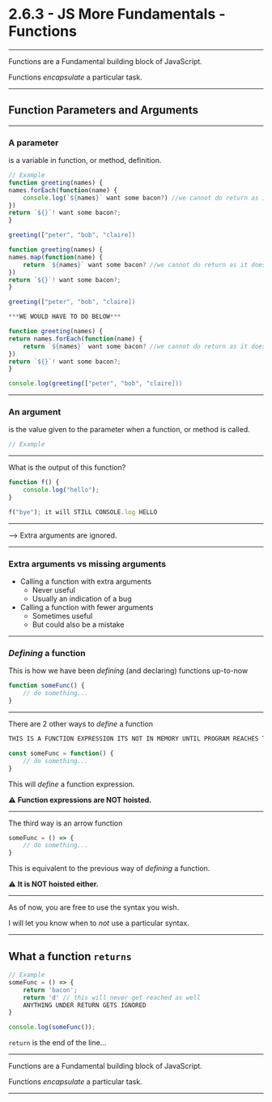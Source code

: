 # 2.6.3 - JS More Fundamentals - Functions

---

Functions are a Fundamental building block of JavaScript.

Functions _encapsulate_ a particular task.

---

## Function Parameters and Arguments

---

### A parameter

is a variable in function, or method, definition.

```js
// Example
function greeting(names) {
names.forEach(function(name) {
    console.log(`${names}` want some bacon?) //we cannot do return as it doesnt return a new array the forEach
})
return `${}`! want some bacon?;
}

greeting(["peter", "bob", "claire])

function greeting(names) {
names.map(function(name) {
    return `${names}` want some bacon? //we cannot do return as it doesnt return a new array the forEach
})
return `${}`! want some bacon?;
}

greeting(["peter", "bob", "claire])

***WE WOULD HAVE TO DO BELOW***

function greeting(names) {
return names.forEach(function(name) {
    return `${names}` want some bacon? //we cannot do return as it doesnt return a new array the forEach
})
return `${}`! want some bacon?;
}

console.log(greeting(["peter", "bob", "claire]))
```


---

### An argument

is the value given to the parameter when a function, or method is called.

```js
// Example

```

---

What is the output of this function?

```js
function f() {
    console.log("hello");
}

f("bye"); it will STILL CONSOLE.log HELLO
```

---

--> Extra arguments are ignored.

---

### Extra arguments vs missing arguments

- Calling a function with extra arguments
    - Never useful
    - Usually an indication of a bug
- Calling a function with fewer arguments
    - Sometimes useful
    - But could also be a mistake

---

### _Defining_ a function

This is how we have been _defining_ (and declaring) functions up-to-now

```js
function someFunc() {
    // do something...
}
```

--- 

There are 2 other ways to _define_ a function

```js
THIS IS A FUNCTION EXPRESSION ITS NOT IN MEMORY UNTIL PROGRAM REACHES THAT POINT

const someFunc = function() {
    // do something...
}
```

This will _define_ a function expression.

⚠️ **Function expressions are NOT hoisted.**

---

The third way is an arrow function

```js
someFunc = () => {
    // do something...
}
```

This is equivalent to the previous way of _defining_ a function. 

⚠️ **It is NOT hoisted either.**

---

As of now, you are free to use the syntax you wish.

I will let you know when to _not_ use a particular syntax.

---

## What a function `returns`

```js
// Example
someFunc = () => {
    return 'bacon';
    return 'd' // this will never get reached as well
    ANYTHING UNDER RETURN GETS IGNORED
}

console.log(someFunc());
```

`return` is the end of the line...





---

Functions are a Fundamental building block of JavaScript.

Functions _encapsulate_ a particular task.

---